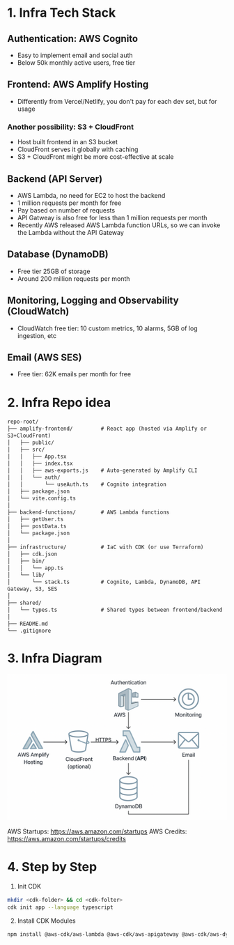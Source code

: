 # 1. Infra Tech Stack

## Authentication: AWS Cognito

- Easy to implement email and social auth
- Below 50k monthly active users, free tier

## Frontend: AWS Amplify Hosting

- Differently from Vercel/Netlify, you don't pay for each dev set, but for usage

### Another possibility: S3 + CloudFront

- Host built frontend in an S3 bucket
- CloudFront serves it globally with caching
- S3 + CloudFront might be more cost-effective at scale

## Backend (API Server)

- AWS Lambda, no need for EC2 to host the backend
- 1 million requests per month for free
- Pay based on number of requests
- API Gatweay is also free for less than 1 million requests per month
- Recently AWS released AWS Lambda function URLs, so we can invoke the Lambda without the API Gateway

## Database (DynamoDB)

- Free tier 25GB of storage
- Around 200 million requests per month

## Monitoring, Logging and Observability (CloudWatch)

- CloudWatch free tier: 10 custom metrics, 10 alarms, 5GB of log ingestion, etc

## Email (AWS SES)

- Free tier: 62K emails per month for free

# 2. Infra Repo idea

```
repo-root/
├── amplify-frontend/         # React app (hosted via Amplify or S3+CloudFront)
│   ├── public/
│   ├── src/
│   │   ├── App.tsx
│   │   ├── index.tsx
│   │   ├── aws-exports.js    # Auto-generated by Amplify CLI
│   │   └── auth/
│   │       └── useAuth.ts    # Cognito integration
│   ├── package.json
│   └── vite.config.ts
│
├── backend-functions/        # AWS Lambda functions
│   ├── getUser.ts
│   ├── postData.ts
│   └── package.json
│
├── infrastructure/           # IaC with CDK (or use Terraform)
│   ├── cdk.json
│   ├── bin/
│   │   └── app.ts
│   └── lib/
│       └── stack.ts          # Cognito, Lambda, DynamoDB, API Gateway, S3, SES
│
├── shared/
│   └── types.ts              # Shared types between frontend/backend
│
├── README.md
└── .gitignore
```

# 3. Infra Diagram

![infra-diagram](image-1.png)

AWS Startups: https://aws.amazon.com/startups
AWS Credits: https://aws.amazon.com/startups/credits

# 4. Step by Step

1. Init CDK

```bash
mkdir <cdk-folder> && cd <cdk-folter>
cdk init app --language typescript
```

2. Install CDK Modules

```bash
npm install @aws-cdk/aws-lambda @aws-cdk/aws-apigateway @aws-cdk/aws-dynamodb @aws-cdk/aws-cognito @aws-cdk/aws-s3 @aws-cdk/aws-cloudfront @aws-cdk/aws-s3-deployment @aws-cdk/aws-ses
```
